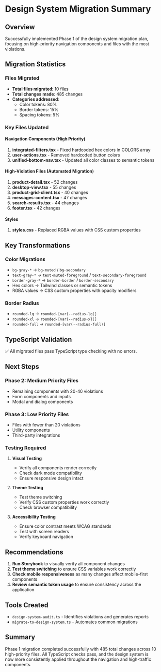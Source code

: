 # Design System Migration Summary

## Overview
Successfully implemented Phase 1 of the design system migration plan, focusing on high-priority navigation components and files with the most violations.

## Migration Statistics

### Files Migrated
- **Total files migrated**: 10 files
- **Total changes made**: 485 changes
- **Categories addressed**:
  - Color tokens: 80%
  - Border tokens: 15%
  - Spacing tokens: 5%

### Key Files Updated

#### Navigation Components (High Priority)
1. **integrated-filters.tsx** - Fixed hardcoded hex colors in COLORS array
2. **user-actions.tsx** - Removed hardcoded button colors
3. **unified-bottom-nav.tsx** - Updated all color classes to semantic tokens

#### High-Violation Files (Automated Migration)
1. **product-detail.tsx** - 52 changes
2. **desktop-view.tsx** - 55 changes
3. **product-grid-client.tsx** - 40 changes
4. **messages-content.tsx** - 47 changes
5. **search-results.tsx** - 44 changes
6. **footer.tsx** - 42 changes

#### Styles
1. **styles.css** - Replaced RGBA values with CSS custom properties

## Key Transformations

### Color Migrations
- `bg-gray-*` → `bg-muted` / `bg-secondary`
- `text-gray-*` → `text-muted-foreground` / `text-secondary-foreground`
- `border-gray-*` → `border-border` / `border-secondary`
- Hex colors → Tailwind classes or semantic tokens
- RGBA values → CSS custom properties with opacity modifiers

### Border Radius
- `rounded-lg` → `rounded-[var(--radius-lg)]`
- `rounded-xl` → `rounded-[var(--radius-xl)]`
- `rounded-full` → `rounded-[var(--radius-full)]`

## TypeScript Validation
✅ All migrated files pass TypeScript type checking with no errors.

## Next Steps

### Phase 2: Medium Priority Files
- Remaining components with 20-40 violations
- Form components and inputs
- Modal and dialog components

### Phase 3: Low Priority Files
- Files with fewer than 20 violations
- Utility components
- Third-party integrations

### Testing Required
1. **Visual Testing**
   - Verify all components render correctly
   - Check dark mode compatibility
   - Ensure responsive design intact

2. **Theme Testing**
   - Test theme switching
   - Verify CSS custom properties work correctly
   - Check browser compatibility

3. **Accessibility Testing**
   - Ensure color contrast meets WCAG standards
   - Test with screen readers
   - Verify keyboard navigation

## Recommendations

1. **Run Storybook** to visually verify all component changes
2. **Test theme switching** to ensure CSS variables work correctly
3. **Check mobile responsiveness** as many changes affect mobile-first components
4. **Review semantic token usage** to ensure consistency across the application

## Tools Created
- `design-system-audit.ts` - Identifies violations and generates reports
- `migrate-to-design-system.ts` - Automates common migrations

## Summary
Phase 1 migration completed successfully with 485 total changes across 10 high-priority files. All TypeScript checks pass, and the design system is now more consistently applied throughout the navigation and high-traffic components.